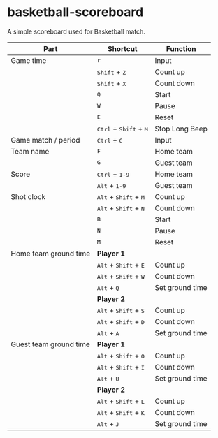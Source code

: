 # basketball-scoreboard

A simple scoreboard used for Basketball match.

Part | Shortcut | Function
---- | -------- | --------
Game time | <kbd>r</kbd> | Input
|| <kbd>Shift</kbd> + <kbd>Z</kbd> | Count up
|| <kbd>Shift</kbd> + <kbd>X</kbd> | Count down
|| <kbd>Q</kbd> | Start
|| <kbd>W</kbd> | Pause
|| <kbd>E</kbd> | Reset
|| <kbd>Ctrl</kbd> + <kbd>Shift</kbd> + <kbd>M</kbd> | Stop Long Beep
Game match / period | <kbd>Ctrl</kbd> + <kbd>C</kbd> | Input
Team name | <kbd>F</kbd> | Home team
|| <kbd>G</kbd> | Guest team
Score | <kbd>Ctrl</kbd> + <kbd>1-9</kbd> | Home team
|| <kbd>Alt</kbd> + <kbd>1-9</kbd> | Guest team
Shot clock | <kbd>Alt</kbd> + <kbd>Shift</kbd> + <kbd>M</kbd> | Count up
|| <kbd>Alt</kbd> + <kbd>Shift</kbd> + <kbd>N</kbd> | Count down
|| <kbd>B</kbd> | Start
|| <kbd>N</kbd> | Pause
|| <kbd>M</kbd> | Reset
Home team ground time | **Player 1**
|| <kbd>Alt</kbd> + <kbd>Shift</kbd> + <kbd>E</kbd> | Count up
|| <kbd>Alt</kbd> + <kbd>Shift</kbd> + <kbd>W</kbd> | Count down
|| <kbd>Alt</kbd> + <kbd>Q</kbd> | Set ground time
|| **Player 2**
|| <kbd>Alt</kbd> + <kbd>Shift</kbd> + <kbd>S</kbd> | Count up
|| <kbd>Alt</kbd> + <kbd>Shift</kbd> + <kbd>D</kbd> | Count down
|| <kbd>Alt</kbd> + <kbd>A</kbd> | Set ground time
Guest team ground time | **Player 1**
|| <kbd>Alt</kbd> + <kbd>Shift</kbd> + <kbd>O</kbd> | Count up
|| <kbd>Alt</kbd> + <kbd>Shift</kbd> + <kbd>I</kbd> | Count down
|| <kbd>Alt</kbd> + <kbd>U</kbd> | Set ground time
|| **Player 2**
|| <kbd>Alt</kbd> + <kbd>Shift</kbd> + <kbd>L</kbd> | Count up
|| <kbd>Alt</kbd> + <kbd>Shift</kbd> + <kbd>K</kbd> | Count down
|| <kbd>Alt</kbd> + <kbd>J</kbd> | Set ground time
